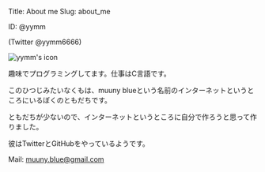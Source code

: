 Title: About me
Slug: about_me

ID: @yymm

(Twitter @yymm6666)

![yymm's icon](https://pbs.twimg.com/profile_images/617228972091281408/RTfXY3Qf_bigger.png)

趣味でプログラミングしてます。仕事はC言語です。

このひつじみたいなくもは、muuny blueという名前のインターネットというところにいるぼくのともだちです。

ともだちが少ないので、インターネットというところに自分で作ろうと思って作りました。

彼はTwitterとGitHubをやっているようです。

Mail: muuny.blue@gmail.com
